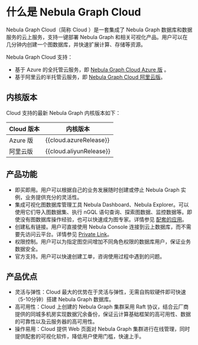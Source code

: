 # 什么是 Nebula Graph Cloud

Nebula Graph Cloud（简称 Cloud ）是一套集成了 Nebula Graph 数据库和数据服务的云上服务，支持一键部署 Nebula Graph 和相关可视化产品。用户可以在几分钟内创建一个图数据库，并快速扩展计算、存储等资源。

Nebula Graph Cloud 支持：

- 基于 Azure 的全托管云服务，即 [Nebula Graph Cloud Azure 版](https://docs.nebula-graph.com.cn/{{cloud.azureRelease}}/nebula-cloud/1.what-is-cloud/) 。
- 基于阿里云的半托管云服务，即 [Nebula Graph Cloud 阿里云版](nebula-cloud-on-alibabacloud/1.create-service-instance.md)。

## 内核版本

Cloud 支持的最新 Nebula Graph 内核版本如下：

| Cloud 版本 | 内核版本 |
|-|-|
| Azure 版 | {{cloud.azureRelease}} |
| 阿里云版 | {{cloud.aliyunRelease}} |

## 产品功能

- 即买即用。用户可以根据自己的业务发展随时创建或停止 Nebula Graph 实例，业务提供充分的灵活性。
- 集成可视化图数据库管理工具 Nebula Dashboard、Nebula Explorer。可以使用它们导入图数据集、执行 nGQL 语句查询、探索图数据、监控数据等。即使没有图数据库操作经验，也可以快速成为图专家。详情参见 [配套的应用](../nebula-cloud/5.solution/5.1.supporting-application.md)。
- 创建私有链接。用户可直接使用 Nebula Console 连接到云上数据库，而不需要先访问云平台。详情参见 [Private Link](../nebula-cloud/5.solution/5.2.connection-configuration-and-use.md)。
- 权限控制。用户可以为指定图空间增加不同角色权限的数据库用户，保证业务数据安全。
- 官方支持。用户可以快速创建工单，咨询使用过程中遇到的问题。

## 产品优点

- 灵活与弹性：Cloud 最大的优势在于灵活与弹性，无需自购软硬件即可快速（5-10分钟）搭建 Nebula Graph 数据库。
- 高可用性：Cloud 上创建的 Nebula Graph 集群采用 Raft 协议，结合云厂商提供的同城多机房实现数据冗余备份，保证云计算基础框架的高可用性、数据的可靠性以及云服务器的高可用性。
- 操作易用：Cloud 提供 Web 页面对 Nebula Graph 集群进行在线管理，同时提供配套的可视化软件，降低用户使用门槛，快速上手。
